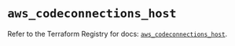# `aws_codeconnections_host`

Refer to the Terraform Registry for docs: [`aws_codeconnections_host`](https://registry.terraform.io/providers/hashicorp/aws/6.0.0/docs/resources/codeconnections_host).
